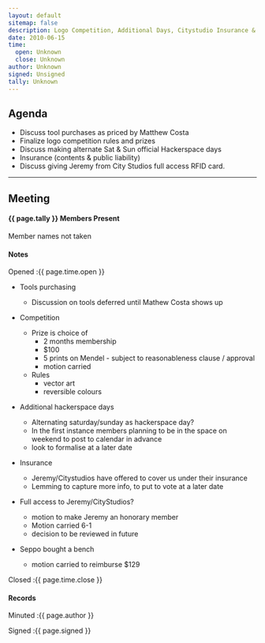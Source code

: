 ```yaml
---
layout: default
sitemap: false
description: Logo Competition, Additional Days, Citystudio Insurance & Issues
date: 2010-06-15
time:
  open: Unknown
  close: Unknown
author: Unknown
signed: Unsigned
tally: Unknown
---
```


## Agenda

* Discuss tool purchases as priced by Matthew Costa
* Finalize logo competition rules and prizes
* Discuss making alternate Sat & Sun official Hackerspace days
* Insurance (contents & public liability)
* Discuss giving Jeremy from City Studios full access RFID card.

---

## Meeting

#### {{ page.tally }} Members Present

Member names not taken

#### Notes

Opened
:{{ page.time.open }}

* Tools purchasing

  * Discussion on tools deferred until Mathew Costa shows up

* Competition

  * Prize is choice of
    * 2 months membership
    * $100
    * 5 prints on Mendel - subject to reasonableness clause / approval
    * motion carried
  * Rules
    * vector art
    * reversible colours

* Additional hackerspace days
  * Alternating saturday/sunday as hackerspace day?
  * In the first instance members planning to be in the space on weekend to post to calendar in advance
  * look to formalise at a later date

* Insurance
  * Jeremy/Citystudios have offered to cover us under their insurance
  * Lemming to capture more info, to put to vote at a later date

* Full access to Jeremy/CityStudios?
  * motion to make Jeremy an honorary member
  * Motion carried 6-1
  * decision to be reviewed in future
* Seppo bought a bench
  * motion carried to reimburse $129

Closed
:{{ page.time.close }}

#### Records

Minuted
:{{ page.author }}

Signed
:{{ page.signed }}
